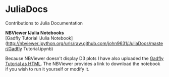 JuliaDocs
=========

Contributions to Julia Documentation

**NBViewer IJulia Notebooks**   
[Gadfly Tutorial IJulia Notebook](http://nbviewer.ipython.org/urls/raw.github.com/john9631/JuliaDocs/master/Gadfly Tutorial.ipynb)
 


Because NBViewer doesn't display D3 plots I have also uploaded the 
[Gadfly  
Tutorial as HTML](http://john9631.co.nf/GadflyTutorial.html).  The NBViewer provides a link to download the notebook  
if you wish to run it yourself or modify it.
